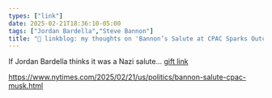 ```yaml
---
types: ["link"]
date: 2025-02-21T18:36:10-05:00
tags: ["Jordan Bardella","Steve Bannon"]
title: "🔗 linkblog: my thoughts on 'Bannon’s Salute at CPAC Sparks Outcry, Even on French Right'"
---
```

If Jordan Bardella thinks it was a Nazi salute... [gift link](https://www.nytimes.com/2025/02/21/us/politics/bannon-salute-cpac-musk.html?unlocked_article_code=1.yk4.kr5h.UXyrgBTj7fTG&smid=url-share)

https://www.nytimes.com/2025/02/21/us/politics/bannon-salute-cpac-musk.html

